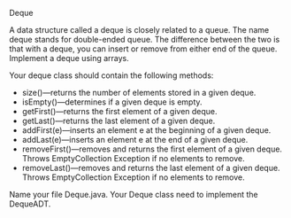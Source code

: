 Deque

A data structure called a deque is closely related to a queue. The name deque stands for double-ended queue. The difference between the two is that with a deque, you can insert or remove from either end of the queue. Implement a deque using arrays.

Your deque class should contain the following methods:

- size()—returns the number of elements stored in a given deque.
- isEmpty()—determines if a given deque is empty.
- getFirst()—returns the first element of a given deque.
- getLast()—returns the last element of a given deque.
- addFirst(e)—inserts an element e at the beginning of a given deque.
- addLast(e)—inserts an element e at the end of a given deque.
- removeFirst()—removes and returns the first element of a given deque. Throws EmptyCollection Exception if no elements to remove.
- removeLast()—removes and returns the last element of a given deque. Throws EmptyCollection Exception if no elements to remove.

Name your file Deque.java. Your Deque class need to implement the DequeADT.

